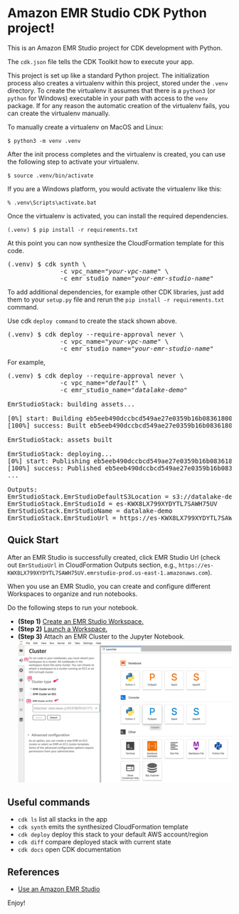 
# Amazon EMR Studio CDK Python project!

This is an Amazon EMR Studio project for CDK development with Python.

The `cdk.json` file tells the CDK Toolkit how to execute your app.

This project is set up like a standard Python project.  The initialization
process also creates a virtualenv within this project, stored under the `.venv`
directory.  To create the virtualenv it assumes that there is a `python3`
(or `python` for Windows) executable in your path with access to the `venv`
package. If for any reason the automatic creation of the virtualenv fails,
you can create the virtualenv manually.

To manually create a virtualenv on MacOS and Linux:

```
$ python3 -m venv .venv
```

After the init process completes and the virtualenv is created, you can use the following
step to activate your virtualenv.

```
$ source .venv/bin/activate
```

If you are a Windows platform, you would activate the virtualenv like this:

```
% .venv\Scripts\activate.bat
```

Once the virtualenv is activated, you can install the required dependencies.

```
(.venv) $ pip install -r requirements.txt
```

At this point you can now synthesize the CloudFormation template for this code.

<pre>
(.venv) $ cdk synth \
              -c vpc_name="<i>your-vpc-name</i>" \
              -c emr_studio_name="<i>your-emr-studio-name</i>"
</pre>

To add additional dependencies, for example other CDK libraries, just add
them to your `setup.py` file and rerun the `pip install -r requirements.txt`
command.

Use cdk `deploy command` to create the stack shown above.

<pre>
(.venv) $ cdk deploy --require-approval never \
              -c vpc_name="<i>your-vpc-name</i>" \
              -c emr_studio_name="<i>your-emr-studio-name</i>"
</pre>

For example,
<pre>
(.venv) $ cdk deploy --require-approval never \
              -c vpc_name="<i>default</i>" \
              -c emr_studio_name="<i>datalake-demo</i>"

EmrStudioStack: building assets...

[0%] start: Building eb5eeb490dccbcd549ae27e0359b16b08361800c8444cf3e4a1c969a0c9c84e2:819320734790-us-east-1
[100%] success: Built eb5eeb490dccbcd549ae27e0359b16b08361800c8444cf3e4a1c969a0c9c84e2:819320734790-us-east-1

EmrStudioStack: assets built

EmrStudioStack: deploying...
[0%] start: Publishing eb5eeb490dccbcd549ae27e0359b16b08361800c8444cf3e4a1c969a0c9c84e2:819320734790-us-east-1
[100%] success: Published eb5eeb490dccbcd549ae27e0359b16b08361800c8444cf3e4a1c969a0c9c84e2:819320734790-us-east-1
...

Outputs:
EmrStudioStack.EmrStudioDefaultS3Location = s3://datalake-demo-emr-studio-us-east-1-a4hzjvb
EmrStudioStack.EmrStudioId = es-KWX8LX799XYDYTL7SAWH75UV
EmrStudioStack.EmrStudioName = datalake-demo
EmrStudioStack.EmrStudioUrl = https://es-KWX8LX799XYDYTL7SAWH75UV.emrstudio-prod.us-east-1.amazonaws.com
</pre>

## Quick Start

After an EMR Studio is successfully created, click EMR Studio Url (check out `EmrStudioUrl` in CloudFormation Outputs section, e.g., `https://es-KWX8LX799XYDYTL7SAWH75UV.emrstudio-prod.us-east-1.amazonaws.com`).

When you use an EMR Studio, you can create and configure different Workspaces to organize and run notebooks.

Do the following steps to run your notebook.

- **(Step 1)** [Create an EMR Studio Workspace.](https://docs.aws.amazon.com/emr/latest/ManagementGuide/emr-studio-configure-workspace.html#emr-studio-create-workspace)
- **(Step 2)** [Launch a Workspace.](https://docs.aws.amazon.com/emr/latest/ManagementGuide/emr-studio-configure-workspace.html#emr-studio-use-workspace)
- **(Step 3)** Attach an EMR Cluster to the Jupyter Notebook.
![emr-studio-notebook-attacth-cluster](./emr-studio-notebook-attacth-cluster.png)

## Useful commands

 * `cdk ls`          list all stacks in the app
 * `cdk synth`       emits the synthesized CloudFormation template
 * `cdk deploy`      deploy this stack to your default AWS account/region
 * `cdk diff`        compare deployed stack with current state
 * `cdk docs`        open CDK documentation

## References

 * [Use an Amazon EMR Studio](https://docs.aws.amazon.com/emr/latest/ManagementGuide/use-an-emr-studio.html)

Enjoy!
